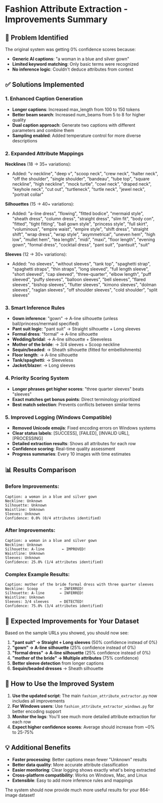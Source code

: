 # Fashion Attribute Extraction - Improvements Summary

## 🎯 Problem Identified
The original system was getting 0% confidence scores because:
- **Generic AI captions**: "a woman in a blue and silver gown" 
- **Limited keyword matching**: Only basic terms were recognized
- **No inference logic**: Couldn't deduce attributes from context

## ✅ Solutions Implemented

### 1. **Enhanced Caption Generation**
- **Longer captions**: Increased max_length from 100 to 150 tokens
- **Better beam search**: Increased num_beams from 5 to 8 for higher quality
- **Dual caption approach**: Generate two captions with different parameters and combine them
- **Sampling enabled**: Added temperature control for more diverse descriptions

### 2. **Expanded Attribute Mappings**
**Necklines** (18 → 35+ variations):
- Added: "v neckline", "deep v", "scoop neck", "crew neck", "halter neck", "off the shoulder", "single shoulder", "bandeau", "tube top", "square neckline", "high neckline", "mock turtle", "cowl neck", "draped neck", "keyhole neck", "cut out", "turtleneck", "turtle neck", "jewel neck", "portrait collar"

**Silhouettes** (15 → 40+ variations):
- Added: "a-line dress", "flowing", "fitted bodice", "mermaid style", "sheath dress", "column dress", "straight dress", "slim fit", "body con", "fitted", "tight fitting", "ball gown style", "princess style", "full skirt", "voluminous", "empire waist", "empire style", "shift dress", "straight shift", "wrap dress", "wrap style", "asymmetrical", "uneven hem", "high low", "mullet hem", "tea length", "midi", "maxi", "floor length", "evening gown", "formal dress", "cocktail dress", "pant suit", "pantsuit", "suit"

**Sleeves** (12 → 30+ variations):
- Added: "no sleeves", "without sleeves", "tank top", "spaghetti strap", "spaghetti straps", "thin straps", "long sleeved", "full length sleeve", "short sleeved", "cap sleeved", "three-quarter", "elbow length", "puff sleeved", "puffy sleeves", "balloon sleeves", "bell sleeves", "flared sleeves", "bishop sleeves", "flutter sleeves", "kimono sleeves", "dolman sleeves", "raglan sleeves", "off shoulder sleeves", "cold shoulder", "split sleeves"

### 3. **Smart Inference Rules**
- **Gown inference**: "gown" → A-line silhouette (unless ball/princess/mermaid specified)
- **Pant suit logic**: "pant suit" → Straight silhouette + Long sleeves
- **Formal dress**: "formal" → A-line silhouette
- **Wedding/bridal**: → A-line silhouette + Sleeveless
- **Mother of the bride**: → 3/4 sleeves + Scoop neckline
- **Sequin/beaded**: → Sheath silhouette (fitted for embellishments)
- **Floor length**: → A-line silhouette
- **Tank/spaghetti**: → Sleeveless
- **Jacket/blazer**: → Long sleeves

### 4. **Priority Scoring System**
- **Longer phrases get higher scores**: "three quarter sleeves" beats "sleeves"
- **Exact matches get bonus points**: Direct terminology prioritized
- **Best match selection**: Prevents conflicts between similar terms

### 5. **Improved Logging (Windows Compatible)**
- **Removed Unicode emojis**: Fixed encoding errors on Windows systems
- **Clear status labels**: [SUCCESS], [FAILED], [INVALID URL], [PROCESSING]
- **Detailed extraction results**: Shows all attributes for each row
- **Confidence scoring**: Real-time quality assessment
- **Progress summaries**: Every 10 images with time estimates

## 📊 Results Comparison

### Before Improvements:
```
Caption: a woman in a blue and silver gown
Neckline: Unknown
Silhouette: Unknown  
Waistline: Unknown
Sleeves: Unknown
Confidence: 0.0% (0/4 attributes identified)
```

### After Improvements:
```
Caption: a woman in a blue and silver gown
Neckline: Unknown
Silhouette: A-line        ← IMPROVED!
Waistline: Unknown
Sleeves: Unknown
Confidence: 25.0% (1/4 attributes identified)
```

### Complex Example Results:
```
Caption: mother of the bride formal dress with three quarter sleeves
Neckline: Scoop          ← INFERRED!
Silhouette: A-line       ← INFERRED!
Waistline: Unknown
Sleeves: 3/4 sleeves     ← DETECTED!
Confidence: 75.0% (3/4 attributes identified)
```

## 🎯 Expected Improvements for Your Dataset

Based on the sample URLs you showed, you should now see:

1. **"pant suit" → Straight + Long sleeves** (50% confidence instead of 0%)
2. **"gown" → A-line silhouette** (25% confidence instead of 0%)  
3. **"formal dress" → A-line silhouette** (25% confidence instead of 0%)
4. **"mother of the bride" → Multiple attributes** (75% confidence)
5. **Better sleeve detection** from longer captions
6. **Sequin/beaded dresses** → Sheath silhouette

## 🚀 How to Use the Improved System

1. **Use the updated script**: The main `fashion_attribute_extractor.py` now includes all improvements
2. **For Windows users**: Use `fashion_attribute_extractor_windows.py` for better encoding support
3. **Monitor the logs**: You'll see much more detailed attribute extraction for each row
4. **Expect higher confidence scores**: Average should increase from ~0% to 25-75%

## 💡 Additional Benefits

- **Faster processing**: Better captions mean fewer "Unknown" results
- **Better data quality**: More accurate attribute classification  
- **Easier monitoring**: Clear logging shows exactly what's being extracted
- **Cross-platform compatibility**: Works on Windows, Mac, and Linux
- **Extensible**: Easy to add more inference rules and mappings

The system should now provide much more useful results for your 864-image dataset!